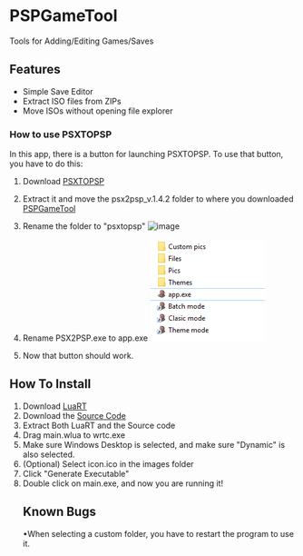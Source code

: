 # PSPGameTool
Tools for Adding/Editing Games/Saves

## Features 
- Simple Save Editor
- Extract ISO files from ZIPs
- Move ISOs without opening file explorer

### How to use PSXTOPSP
In this app, there is a button for launching PSXTOPSP. To use that button, you have to do this:
1. Download [PSXTOPSP](https://psp.brewology.com/downloads/get.php?id=9697)
2. Extract it and move the psx2psp_v.1.4.2 folder to where you downloaded [PSPGameTool](https://github.com/xFN10x/PSPGameTool/)
3. Rename the folder to "psxtopsp"
   ![image](https://github.com/xFN10x/PSPGameTool/assets/89083781/cfddff40-176c-42c6-b389-9792d4264de6)
5. Rename PSX2PSP.exe to app.exe
   ![Image2](https://github.com/xFN10x/PSPGameTool/blob/main/images/readmeimages/image2.PNG?raw=true)
    
7. Now that button should work.
## How To Install
1. Download [LuaRT](https://luart.org/index.html#section_download "LuaRT")
2. Download the [Source Code](https://github.com/xFN10x/PSPGameTool/archive/refs/heads/main.zip "Source Code")
3. Extract Both LuaRT and the Source code
4. Drag main.wlua to wrtc.exe
5. Make sure Windows Desktop is selected, and make sure "Dynamic" is also selected.
6. (Optional) Select icon.ico in the images folder
7. Click "Generate Executable"
8. Double click on main.exe, and now you are running it!
   ## Known Bugs
   •When selecting a custom folder, you have to restart the program to use it. 
